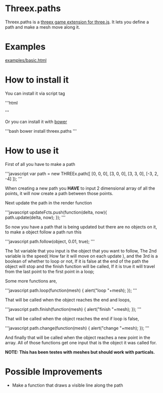 Threex.paths
============
Threex.paths is a [threex game extension for three.js](http://www.threejsgames.com/extensions/). It lets you define a path and make a mesh move along it.

Examples
========
[examples/basic.html](http://harveybrezinaconniffe.github.io/threex.paths/basic.html)

How to install it
=================
You can install it via script tag

'''html
<script src='threex.paths.js'></script>
'''

Or you can install it with [bower](http://bower.io)

'''bash
bower install threex.paths
'''

How to use it
=============
First of all you have to make a path

'''javascript
var path = new THREEx.path([ [0, 0, 0], [3, 0, 0], [3, 3, 0], [-3, 2, -4] ]);
'''

When creating a new path you **HAVE** to input 2 dimensional array of all the points, it will now create a path between those points.

Next update the path in the render function

'''javascript
updateFcts.push(function(delta, now){	
	path.update(delta, now);
});
'''

So now you have a path that is being updated but there are no objects on it, to make a object follow a path run this

'''javascript
path.follow(object, 0.01, true);
'''

The 1st variable that you input is the object that you want to follow, The 2nd variable is the speed( How far it will move on each update ), and the 3rd is a boolean of whether to loop or not, If it is false at the end of the path the object will stop and the finish function will be called, If it is true it will travel from the last point to the first point in a loop;

Some more functions are,

'''javascript
path.loop(function(mesh) {
  alert("loop "+mesh);
});
'''

That will be called when the object reaches the end and loops,

'''javascript
path.finish(function(mesh) {
  alert("finish "+mesh);
});
'''

That will be called when the object reaches the	end if loop is false,

'''javascript
path.change(function(mesh) {
  alert("change "+mesh);
});
'''

And finally that will be called when the object reaches a new point in the array.
All of those functions get one input that is the object it was called for.

**NOTE: This has been testes with meshes but should work with particals.**

Possible Improvements
=====================
* Make a function that draws a visible line along the path